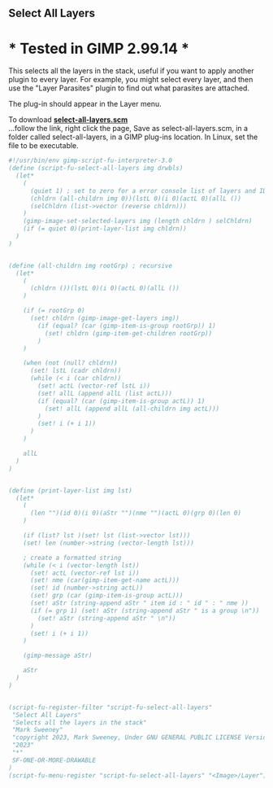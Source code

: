 ## Select All Layers

# * Tested in GIMP 2.99.14 *

This selects all the layers in the stack, useful if you want to apply another plugin to every layer. For example, you might select every layer, and then use the "Layer Parasites" plugin to find out what parasites are attached.
  
The plug-in should appear in the Layer menu.  
  
To download [**select-all-layers.scm**](https://raw.githubusercontent.com/script-fu/script-fu.github.io/main/plug-ins/select-all-layers/select-all-layers.scm)  
...follow the link, right click the page, Save as select-all-layers.scm, in a folder called select-all-layers, in a GIMP plug-ins location.  In Linux, set the file to be executable.
   
   

```scheme
#!/usr/bin/env gimp-script-fu-interpreter-3.0
(define (script-fu-select-all-layers img drwbls)
  (let*
    (
      (quiet 1) ; set to zero for a error console list of layers and ID's
      (chldrn (all-childrn img 0))(lstL 0)(i 0)(actL 0)(allL ())
      (selChldrn (list->vector (reverse chldrn)))
    )
    (gimp-image-set-selected-layers img (length chldrn ) selChldrn)
    (if (= quiet 0)(print-layer-list img chldrn))
  )
)


(define (all-childrn img rootGrp) ; recursive
  (let*
    (
      (chldrn ())(lstL 0)(i 0)(actL 0)(allL ())
    )

    (if (= rootGrp 0)
      (set! chldrn (gimp-image-get-layers img))
        (if (equal? (car (gimp-item-is-group rootGrp)) 1)
          (set! chldrn (gimp-item-get-children rootGrp))
        )
    )

    (when (not (null? chldrn))
      (set! lstL (cadr chldrn))
      (while (< i (car chldrn))
        (set! actL (vector-ref lstL i))
        (set! allL (append allL (list actL)))
        (if (equal? (car (gimp-item-is-group actL)) 1)
          (set! allL (append allL (all-childrn img actL)))
        )
        (set! i (+ i 1))
      )
    )

    allL
  )
)


(define (print-layer-list img lst)
  (let*
    (
      (len "")(id 0)(i 0)(aStr "")(nme "")(actL 0)(grp 0)(len 0)
    )

    (if (list? lst )(set! lst (list->vector lst)))
    (set! len (number->string (vector-length lst)))

    ; create a formatted string
    (while (< i (vector-length lst))
      (set! actL (vector-ref lst i))
      (set! nme (car(gimp-item-get-name actL)))
      (set! id (number->string actL))
      (set! grp (car (gimp-item-is-group actL)))
      (set! aStr (string-append aStr " item id : " id " : " nme ))
      (if (= grp 1) (set! aStr (string-append aStr " is a group \n"))
        (set! aStr (string-append aStr " \n"))
      )
      (set! i (+ i 1))
    )

    (gimp-message aStr)

    aStr
  )
)


(script-fu-register-filter "script-fu-select-all-layers"
 "Select All Layers"
 "Selects all the layers in the stack"
 "Mark Sweeney"
 "copyright 2023, Mark Sweeney, Under GNU GENERAL PUBLIC LICENSE Version 3"
 "2023"
 "*"
 SF-ONE-OR-MORE-DRAWABLE
)
(script-fu-menu-register "script-fu-select-all-layers" "<Image>/Layer")


```